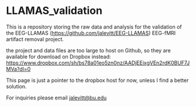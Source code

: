 # LLAMAS_validation
This is a repository storing the raw data and analysis for the validation of the EEG-LLAMAS (https://github.com/jalevitt/EEG-LLAMAS) EEG-fMRI artifact removal project.

the project and data files are too large to host on Github, so they are available for download on Dropbox instead: https://www.dropbox.com/sh/bs78a01eo5zn0nz/AADjEEixgVEn2rdK0BUF7JMVa?dl=0

This page is just a pointer to the dropbox host for now, unless I find a better solution.

For inquiries please email jalevitt@bu.edu
